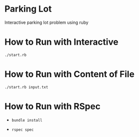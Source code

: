 # Parking Lot

Interactive parking lot problem using ruby


# How to Run with Interactive

`./start.rb`


# How to Run with Content of File

`./start.rb input.txt`


# How to Run with RSpec

* `bundle install`

* `rspec spec`
